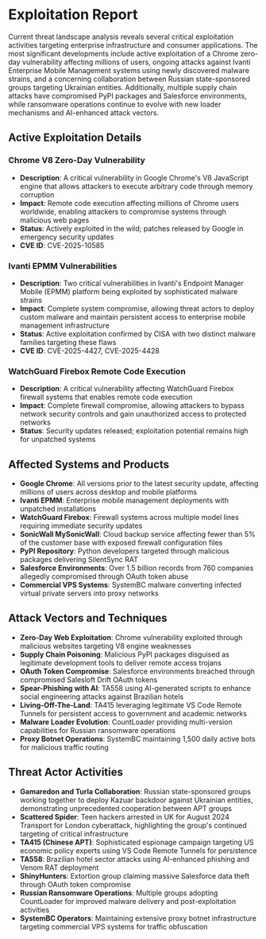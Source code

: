 # Exploitation Report

Current threat landscape analysis reveals several critical exploitation activities targeting enterprise infrastructure and consumer applications. The most significant developments include active exploitation of a Chrome zero-day vulnerability affecting millions of users, ongoing attacks against Ivanti Enterprise Mobile Management systems using newly discovered malware strains, and a concerning collaboration between Russian state-sponsored groups targeting Ukrainian entities. Additionally, multiple supply chain attacks have compromised PyPI packages and Salesforce environments, while ransomware operations continue to evolve with new loader mechanisms and AI-enhanced attack vectors.

## Active Exploitation Details

### Chrome V8 Zero-Day Vulnerability
- **Description**: A critical vulnerability in Google Chrome's V8 JavaScript engine that allows attackers to execute arbitrary code through memory corruption
- **Impact**: Remote code execution affecting millions of Chrome users worldwide, enabling attackers to compromise systems through malicious web pages
- **Status**: Actively exploited in the wild; patches released by Google in emergency security updates
- **CVE ID**: CVE-2025-10585

### Ivanti EPMM Vulnerabilities
- **Description**: Two critical vulnerabilities in Ivanti's Endpoint Manager Mobile (EPMM) platform being exploited by sophisticated malware strains
- **Impact**: Complete system compromise, allowing threat actors to deploy custom malware and maintain persistent access to enterprise mobile management infrastructure
- **Status**: Active exploitation confirmed by CISA with two distinct malware families targeting these flaws
- **CVE ID**: CVE-2025-4427, CVE-2025-4428

### WatchGuard Firebox Remote Code Execution
- **Description**: A critical vulnerability affecting WatchGuard Firebox firewall systems that enables remote code execution
- **Impact**: Complete firewall compromise, allowing attackers to bypass network security controls and gain unauthorized access to protected networks
- **Status**: Security updates released; exploitation potential remains high for unpatched systems

## Affected Systems and Products

- **Google Chrome**: All versions prior to the latest security update, affecting millions of users across desktop and mobile platforms
- **Ivanti EPMM**: Enterprise mobile management deployments with unpatched installations
- **WatchGuard Firebox**: Firewall systems across multiple model lines requiring immediate security updates
- **SonicWall MySonicWall**: Cloud backup service affecting fewer than 5% of the customer base with exposed firewall configuration files
- **PyPI Repository**: Python developers targeted through malicious packages delivering SilentSync RAT
- **Salesforce Environments**: Over 1.5 billion records from 760 companies allegedly compromised through OAuth token abuse
- **Commercial VPS Systems**: SystemBC malware converting infected virtual private servers into proxy networks

## Attack Vectors and Techniques

- **Zero-Day Web Exploitation**: Chrome vulnerability exploited through malicious websites targeting V8 engine weaknesses
- **Supply Chain Poisoning**: Malicious PyPI packages disguised as legitimate development tools to deliver remote access trojans
- **OAuth Token Compromise**: Salesforce environments breached through compromised Salesloft Drift OAuth tokens
- **Spear-Phishing with AI**: TA558 using AI-generated scripts to enhance social engineering attacks against Brazilian hotels
- **Living-Off-The-Land**: TA415 leveraging legitimate VS Code Remote Tunnels for persistent access to government and academic networks
- **Malware Loader Evolution**: CountLoader providing multi-version capabilities for Russian ransomware operations
- **Proxy Botnet Operations**: SystemBC maintaining 1,500 daily active bots for malicious traffic routing

## Threat Actor Activities

- **Gamaredon and Turla Collaboration**: Russian state-sponsored groups working together to deploy Kazuar backdoor against Ukrainian entities, demonstrating unprecedented cooperation between APT groups
- **Scattered Spider**: Teen hackers arrested in UK for August 2024 Transport for London cyberattack, highlighting the group's continued targeting of critical infrastructure
- **TA415 (Chinese APT)**: Sophisticated espionage campaign targeting US economic policy experts using VS Code Remote Tunnels for persistence
- **TA558**: Brazilian hotel sector attacks using AI-enhanced phishing and Venom RAT deployment
- **ShinyHunters**: Extortion group claiming massive Salesforce data theft through OAuth token compromise
- **Russian Ransomware Operations**: Multiple groups adopting CountLoader for improved malware delivery and post-exploitation activities
- **SystemBC Operators**: Maintaining extensive proxy botnet infrastructure targeting commercial VPS systems for traffic obfuscation